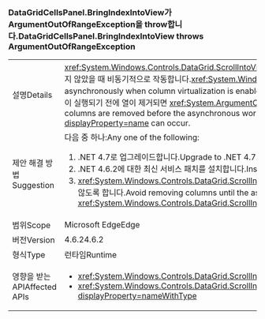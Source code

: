 ### <a name="datagridcellspanelbringindexintoview-throws-argumentoutofrangeexception"></a><span data-ttu-id="a3d25-101">DataGridCellsPanel.BringIndexIntoView가 ArgumentOutOfRangeException을 throw합니다.</span><span class="sxs-lookup"><span data-stu-id="a3d25-101">DataGridCellsPanel.BringIndexIntoView throws ArgumentOutOfRangeException</span></span>

|   |   |
|---|---|
|<span data-ttu-id="a3d25-102">설명</span><span class="sxs-lookup"><span data-stu-id="a3d25-102">Details</span></span>|<span data-ttu-id="a3d25-103"><xref:System.Windows.Controls.DataGrid.ScrollIntoView(System.Object)>는 열 가상화가 활성화되었지만 열 너비가 아직 결정되지 않았을 때 비동기적으로 작동합니다.</span><span class="sxs-lookup"><span data-stu-id="a3d25-103"><xref:System.Windows.Controls.DataGrid.ScrollIntoView(System.Object)> will work asynchronously when column virtualization is enabled but the column widths have not yet been determined.</span></span>  <span data-ttu-id="a3d25-104">비동기 작업이 실행되기 전에 열이 제거되면 <xref:System.ArgumentOutOfRangeException?displayProperty=name>이 발생할 수 있습니다.</span><span class="sxs-lookup"><span data-stu-id="a3d25-104">If columns are removed before the asynchronous work happens, an <xref:System.ArgumentOutOfRangeException?displayProperty=name> can occur.</span></span>|
|<span data-ttu-id="a3d25-105">제안 해결 방법</span><span class="sxs-lookup"><span data-stu-id="a3d25-105">Suggestion</span></span>|<span data-ttu-id="a3d25-106">다음 중 하나:</span><span class="sxs-lookup"><span data-stu-id="a3d25-106">Any one of the following:</span></span><ol><li><span data-ttu-id="a3d25-107">.NET 4.7로 업그레이드합니다.</span><span class="sxs-lookup"><span data-stu-id="a3d25-107">Upgrade to .NET 4.7.</span></span></li><li><span data-ttu-id="a3d25-108">.NET 4.6.2에 대한 최신 서비스 패치를 설치합니다.</span><span class="sxs-lookup"><span data-stu-id="a3d25-108">Install the latest servicing patch for .NET 4.6.2.</span></span></li><li><span data-ttu-id="a3d25-109"><xref:System.Windows.Controls.DataGrid.ScrollIntoView(System.Object)>에 대한 비동기 응답이 완료될 때까지 열이 제거되지 않도록 합니다.</span><span class="sxs-lookup"><span data-stu-id="a3d25-109">Avoid removing columns until the asynchronous response to <xref:System.Windows.Controls.DataGrid.ScrollIntoView(System.Object)> has completed.</span></span></li></ol>|
|<span data-ttu-id="a3d25-110">범위</span><span class="sxs-lookup"><span data-stu-id="a3d25-110">Scope</span></span>|<span data-ttu-id="a3d25-111">Microsoft Edge</span><span class="sxs-lookup"><span data-stu-id="a3d25-111">Edge</span></span>|
|<span data-ttu-id="a3d25-112">버전</span><span class="sxs-lookup"><span data-stu-id="a3d25-112">Version</span></span>|<span data-ttu-id="a3d25-113">4.6.2</span><span class="sxs-lookup"><span data-stu-id="a3d25-113">4.6.2</span></span>|
|<span data-ttu-id="a3d25-114">형식</span><span class="sxs-lookup"><span data-stu-id="a3d25-114">Type</span></span>|<span data-ttu-id="a3d25-115">런타임</span><span class="sxs-lookup"><span data-stu-id="a3d25-115">Runtime</span></span>|
|<span data-ttu-id="a3d25-116">영향을 받는 API</span><span class="sxs-lookup"><span data-stu-id="a3d25-116">Affected APIs</span></span>|<ul><li><xref:System.Windows.Controls.DataGrid.ScrollIntoView(System.Object)?displayProperty=nameWithType></li><li><xref:System.Windows.Controls.DataGrid.ScrollIntoView(System.Object,System.Windows.Controls.DataGridColumn)?displayProperty=nameWithType></li></ul>|

